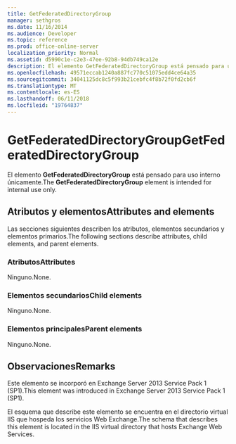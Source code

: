```yaml
---
title: GetFederatedDirectoryGroup
manager: sethgros
ms.date: 11/16/2014
ms.audience: Developer
ms.topic: reference
ms.prod: office-online-server
localization_priority: Normal
ms.assetid: d5990c1e-c2e3-47ee-92b8-94db749ca12e
description: El elemento GetFederatedDirectoryGroup está pensado para uso interno únicamente.
ms.openlocfilehash: 49571eccab1240a887fc770c51075edd4ce64a35
ms.sourcegitcommit: 34041125dc8c5f993b21cebfc4f8b72f0fd2cb6f
ms.translationtype: MT
ms.contentlocale: es-ES
ms.lasthandoff: 06/11/2018
ms.locfileid: "19764837"
---
```

# <a name="getfederateddirectorygroup"></a><span data-ttu-id="d1e3e-103">GetFederatedDirectoryGroup</span><span class="sxs-lookup"><span data-stu-id="d1e3e-103">GetFederatedDirectoryGroup</span></span>

<span data-ttu-id="d1e3e-104">El elemento **GetFederatedDirectoryGroup** está pensado para uso interno únicamente.</span><span class="sxs-lookup"><span data-stu-id="d1e3e-104">The **GetFederatedDirectoryGroup** element is intended for internal use only.</span></span> 

## <a name="attributes-and-elements"></a><span data-ttu-id="d1e3e-105">Atributos y elementos</span><span class="sxs-lookup"><span data-stu-id="d1e3e-105">Attributes and elements</span></span>

<span data-ttu-id="d1e3e-106">Las secciones siguientes describen los atributos, elementos secundarios y elementos primarios.</span><span class="sxs-lookup"><span data-stu-id="d1e3e-106">The following sections describe attributes, child elements, and parent elements.</span></span>
  
### <a name="attributes"></a><span data-ttu-id="d1e3e-107">Atributos</span><span class="sxs-lookup"><span data-stu-id="d1e3e-107">Attributes</span></span>

<span data-ttu-id="d1e3e-108">Ninguno.</span><span class="sxs-lookup"><span data-stu-id="d1e3e-108">None.</span></span>
  
### <a name="child-elements"></a><span data-ttu-id="d1e3e-109">Elementos secundarios</span><span class="sxs-lookup"><span data-stu-id="d1e3e-109">Child elements</span></span>

<span data-ttu-id="d1e3e-110">Ninguno.</span><span class="sxs-lookup"><span data-stu-id="d1e3e-110">None.</span></span>
  
### <a name="parent-elements"></a><span data-ttu-id="d1e3e-111">Elementos principales</span><span class="sxs-lookup"><span data-stu-id="d1e3e-111">Parent elements</span></span>

<span data-ttu-id="d1e3e-112">Ninguno.</span><span class="sxs-lookup"><span data-stu-id="d1e3e-112">None.</span></span>
  
## <a name="remarks"></a><span data-ttu-id="d1e3e-113">Observaciones</span><span class="sxs-lookup"><span data-stu-id="d1e3e-113">Remarks</span></span>

<span data-ttu-id="d1e3e-114">Este elemento se incorporó en Exchange Server 2013 Service Pack 1 (SP1).</span><span class="sxs-lookup"><span data-stu-id="d1e3e-114">This element was introduced in Exchange Server 2013 Service Pack 1 (SP1).</span></span>
  
<span data-ttu-id="d1e3e-115">El esquema que describe este elemento se encuentra en el directorio virtual IIS que hospeda los servicios Web Exchange.</span><span class="sxs-lookup"><span data-stu-id="d1e3e-115">The schema that describes this element is located in the IIS virtual directory that hosts Exchange Web Services.</span></span>
  


